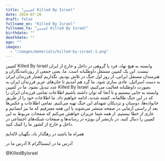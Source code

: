 ```yaml
---
title: "کمپین Killed By Israel"
date: 2024-07-26
draft: false
fullname_en: "Killed By Israel"
fullname_fa: "کمپین Killed By Israel"
birthdate: ""
deathdate: ""
age: ""
images:
  - "/images/memorials/killed-by-israel-1.png"
---
```


کمپین Killed By Israel وابسته به هیچ نهاد، فرد یا گروهی در داخل و خارج از ایران نیست.
 این یک کمپین مستقل داوطلبانه است.
ما، یعنی جمعی از روزنامه‌نگاران و هنرمندان مستقل ایرانی، از روز اول جنگ در تلاش بودیم، نگذاریم کشتار فرزندان ایران به دست اسرائیل، عادی سازی شود. ما گرد هم آمدیم تا جان‌های عزیز فرزندان ایران به عدد تبدیل نشود. 
 ما در کمپین Killed By Israel بصورت داوطلبانه فعالیت می‌کنیم، وابسته به جایی نیستیم و تا آنجا که توان داشته باشیم اطلاعات تمامی فرزندان ایران را که در این جنگ ظالمانه، کشته شدند، ادامه خواهیم داد.
ما اطلاعات خود را از طریق خانواده‌ها، دوستان و نزدیکان شهدای این جنگ تهیه می‌کنیم. تمامی اطلاعات و عکس‌ها بعد از راستی آزمایی در صفحه منتشر می‌شوند با این همه معترفیم که ما نیز انسانیم و عاری از خطا نیستیم. 
از همه شما عزیزان خواهش می‌کنم که صفحات مربوط به این کمپین را دنبال کنید. در بازنشر آن بویژه در رسانه‌ها و صفحات شبکه‌های اجتماعی در داخل و خارج از کشور ما را کمک کنید.

همراه ما باشید
      در رهگذار باد، نگهبان لاله‌ایم

آدرس ما در X 
آدرس ما در اینستاگرام

@KilledByIsrael